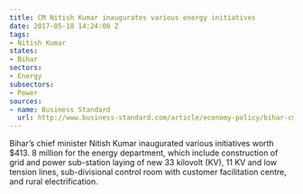 ```yaml
---
title: CM Nitish Kumar inaugurates various energy initiatives
date: 2017-05-18 14:24:00 Z
tags:
- Nitish Kumar
states:
- Bihar
sectors:
- Energy
subsectors:
- Power
sources:
- name: Business Standard
  url: http://www.business-standard.com/article/economy-policy/bihar-cm-nitish-kumar-expresses-displeasure-over-power-franchisee-model-117051100724_1.html
---
```


Bihar’s chief minister Nitish Kumar inaugurated various initiatives worth $413. 8 million for the energy department, which include construction of grid and power sub-station laying of new 33 kilovolt (KV), 11 KV and low tension lines, sub-divisional control room with customer facilitation centre, and rural electrification.